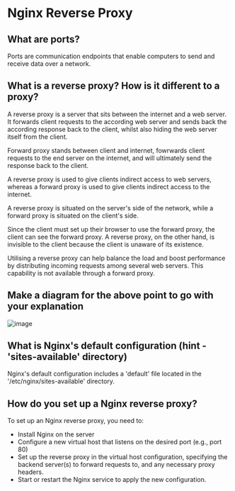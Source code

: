 # Nginx Reverse Proxy

## What are ports? 

Ports are communication endpoints that enable computers to send and receive data over a network.

## What is a reverse proxy? How is it different to a proxy?

A reverse proxy is a server that sits between the internet and a web server. It forwards client requests to the according web server and sends back the according response back to the client, whilst also hiding the web server itself from the client.

Forward proxy stands between client and internet, fowrwards client requests to the end server on the internet, and will ultimately send the response back to the client.

A reverse proxy is used to give clients indirect access to web servers, whereas a forward proxy is used to give clients indirect access to the internet.

A reverse proxy is situated on the server's side of the network, while a forward proxy is situated on the client's side.

Since the client must set up their browser to use the forward proxy, the client can see the forward proxy. A reverse proxy, on the other hand, is invisible to the client because the client is unaware of its existence.

Utilising a reverse proxy can help balance the load and boost performance by distributing incoming requests among several web servers. This capability is not available through a forward proxy.

## Make a diagram for the above point to go with your explanation

![image](https://user-images.githubusercontent.com/129314018/232845745-da2b21bf-e4d6-4199-881d-370869069105.png)

## What is Nginx's default configuration (hint - 'sites-available' directory)

Nginx's default configuration includes a 'default' file located in the '/etc/nginx/sites-available' directory.

## How do you set up a Nginx reverse proxy?

To set up an Nginx reverse proxy, you need to:

* Install Nginx on the server
* Configure a new virtual host that listens on the desired port (e.g., port 80)
* Set up the reverse proxy in the virtual host configuration, specifying the backend server(s) to forward requests to, and any necessary proxy headers.
* Start or restart the Nginx service to apply the new configuration.

